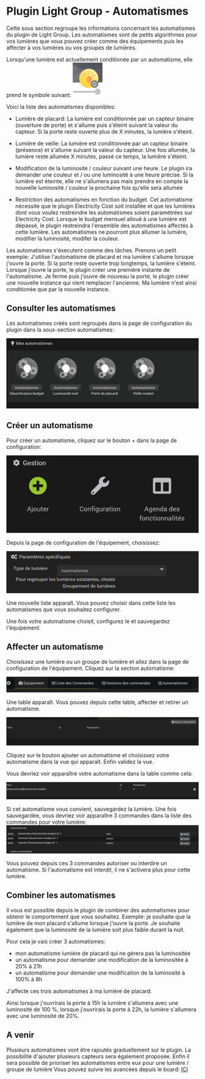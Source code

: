 # Plugin Light Group - Automatismes

Cette sous section regroupe les informations concernant les automatismes du plugin de Light Group.
Les automatismes sont de petits algorithmes pour vos lumières que vous pouvez créer comme des équipements puis les affecter à vos lumières ou vos groupes de lumières.

Lorsqu'une lumière est actuellement conditionée par un automatisme, elle prend le symbole suivant:
<img src="IMGS/automatisme_icon.PNG" alt="hi" class="inline"/>

Voici la liste des automatismes disponibles:

- Lumière de placard: La lumière est conditionnée par un capteur binaire (ouverture de porte) et s'allume puis s'éteint suivant la valeur du capteur. Si la porte reste ouverte plus de X minutes, la lumière s'éteint.

- Lumière de veille: La lumière est conditionnée par un capteur binaire (présence) et s'allume suivant la valeur du capteur. Une fois allumée, la lumière reste allumée X minutes, passé ce temps, la lumière s'éteint.

- Modification de la luminosité / couleur suivant une heure. Le plugin ira demander une couleur et / ou une luminosité à une heure précise. Si la lumière est éteinte, elle ne s'allumera pas mais prendra en compte la nouvelle luminosité / couleur la prochaine fois qu'elle sera allumée

- Restriction des automatismes en fonction du budget. Cet automatisme nécessite que le plugin Electricity Cost soit installée et que les lumières dont vous voulez restreindre les automatismes soient paramétrées sur Electricity Cost. Lorsque le budget mensuel alloué à une lumière est dépassé, le plugin restreindra l'ensemble des automatismes affectés à cette lumière. Les automatismes ne pourront plus allumer la lumière, modifier la luminosité, modifer la couleur.

Les automatismes s'éxecutent comme des tâches. Prenons un petit exemple:
J'utilise l'automatisme de placard et ma lumière s'allume lorsque j'ouvre la porte. Si la porte reste ouverte trop longtemps, la lumière s'éteint.
Lorsque j'ouvre la porte, le plugin créer une première instante de l'automatisme. Je ferme puis j'ouvre de nouveau la porte, le plugin créer une nouvelle instance qui vient remplacer l'ancienne. Ma lumière n'est ainsi conditionée que par la nouvelle instance.

## Consulter les automatismes

Les automatismes créés sont regroupés dans la page de configuration du plugin dans la sous-section automatismes:

<img src="IMGS/list_automatismes_config.PNG" alt="hi" class="inline"/>


## Créer un automatisme

Pour créer un automatisme, cliquez sur le bouton + dans la page de configuration:

<img src="IMGS/button_create_autom.PNG" alt="hi" class="inline"/>

Depuis la page de configuration de l'équipement, choisissez:

<img src="IMGS/automatisme_type.PNG" alt="hi" class="inline"/>

Une nouvelle liste apparaît. Vous pouvez choisir dans cette liste les automatismes que vous souhaitez configurer.

Une fois votre automatisme choisit, configurez le et sauvegardez l'équipement.


## Affecter un automatisme

Choisissez une lumière ou un groupe de lumière et allez dans la page de configuration de l'équipement.
Cliquez sur la section automatisme:

<img src="IMGS/automatisme_section.PNG" alt="hi" class="inline"/>

Une table apparaît. Vous pouvez depuis cette table, affecter et retirer un automatisme.

<img src="IMGS/empty_automatisme_table.PNG" alt="hi" class="inline"/>

Cliquez sur le bouton ajouter un automatisme et choisissez votre automatisme dans la vue qui apparaît.
Enfin validez la vue.

Vous devriez voir apparaître votre automatisme dans la table comme cela:

<img src="IMGS/new_automatisme_table.PNG" alt="hi" class="inline"/>

Si cet automatisme vous convient, sauvegardez la lumière.
Une fois sauvegardée, vous devriez voir apparaître 3 commandes dans la liste des commandes pour votre lumière:
<img src="IMGS/command_list_automatisme.PNG" alt="hi" class="inline"/>

Vous pouvez depuis ces 3 commandes autoriser ou interdire un automatisme. Si l'automatisme est interdit, il ne s'activera plus pour cette lumière.

## Combiner les automatismes

Il vous est possible depuis le plugin de combiner des automatismes pour obtenir le comportement que vous souhaitez.
Exemple: je souhaite que la lumière de mon placard s'allume lorsque j'ouvre la porte. Je souhaite également que la luminosité de la lumière soit plus faible durant la nuit.

Pour cela je vais créer 3 automatismes:
- mon automatisme lumière de placard qui ne gérera pas la luminositée
- un automatisme pour demander une modification de la luminositée à 20% à 21h
- un automatisme pour demander une modification de la luminosité à 100% à 8h

J'affecte ces trois automatismes à ma lumière de placard.

Ainsi lorsque j'ouvrirais la porte à 15h la lumière s'allumera avec une luminosité de 100 %, lorsque j'ouvrirais la porte à 22h, la lumière s'allumera avec une luminosité de 20%.

## A venir

Plusieurs automatismes vont être rajoutés graduellement sur le plugin.
La possibilité d'ajouter plusieurs capteurs sera également proposée.
Enfin il sera possible de prioriser les automatismes entre eux pour une lumière / groupe de lumière
Vous pouvez suivre les avancées depuis le board: <a href="https://github.com/users/hbedek/projects/5">ICI</a>